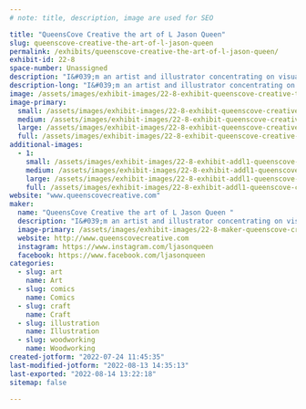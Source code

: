 ```yaml
---
# note: title, description, image are used for SEO

title: "QueensCove Creative the art of L Jason Queen"
slug: queenscove-creative-the-art-of-l-jason-queen
permalink: /exhibits/queenscove-creative-the-art-of-l-jason-queen/
exhibit-id: 22-8
space-number: Unassigned
description: "I&#039;m an artist and illustrator concentrating on visual storytelling. "
description-long: "I&#039;m an artist and illustrator concentrating on visual storytelling. I&#039;m licensed with numerous franchises including Star Wars, John carpenter&#039;s Halloween, Hannibal, Topps and Netflix Stranger Things. Most recently I was one of the featured artists for Star Wars Celebration in Anaheim California. I also create in leather craft and recently have been creating on our new Glowforge "
image: /assets/images/exhibit-images/22-8-exhibit-queenscove-creative-the-art-of-l-jason-queen-img-20220513-133759-490-large.jpg
image-primary: 
  small: /assets/images/exhibit-images/22-8-exhibit-queenscove-creative-the-art-of-l-jason-queen-img-20220513-133759-490-small.jpg
  medium: /assets/images/exhibit-images/22-8-exhibit-queenscove-creative-the-art-of-l-jason-queen-img-20220513-133759-490-medium.jpg
  large: /assets/images/exhibit-images/22-8-exhibit-queenscove-creative-the-art-of-l-jason-queen-img-20220513-133759-490-large.jpg
  full: /assets/images/exhibit-images/22-8-exhibit-queenscove-creative-the-art-of-l-jason-queen-img-20220513-133759-490-full.jpg
additional-images: 
  - 1:
    small: /assets/images/exhibit-images/22-8-exhibit-addl1-queenscove-creative-the-art-of-l-jason-queen-pxl-20220716-190051309-small.jpg
    medium: /assets/images/exhibit-images/22-8-exhibit-addl1-queenscove-creative-the-art-of-l-jason-queen-pxl-20220716-190051309-medium.jpg
    large: /assets/images/exhibit-images/22-8-exhibit-addl1-queenscove-creative-the-art-of-l-jason-queen-pxl-20220716-190051309-large.jpg
    full: /assets/images/exhibit-images/22-8-exhibit-addl1-queenscove-creative-the-art-of-l-jason-queen-pxl-20220716-190051309-full.jpg
website: "www.queenscovecreative.com"
maker: 
  name: "QueensCove Creative the art of L Jason Queen "
  description: "I&#039;m an artist and illustrator concentrating on visual storytelling. I&#039;m licensed with numerous franchises including Star Wars, John carpenter&#039;s Halloween, Hannibal, Topps and Netflix Stranger Things. Most recently I was one of the featured artists for Star Wars Celebration in Anaheim California. I also create in leather craft and recently have been creating on our new Glowforge "
  image-primary: /assets/images/exhibit-images/22-8-maker-queenscove-creative-the-art-of-l-jason-queen-1658676146572-medium.jpg
  website: http://www.queenscovecreative.com
  instagram: https://www.instagram.com/ljasonqueen
  facebook: https://www.facebook.com/ljasonqueen
categories: 
  - slug: art
    name: Art
  - slug: comics
    name: Comics
  - slug: craft
    name: Craft
  - slug: illustration
    name: Illustration
  - slug: woodworking
    name: Woodworking
created-jotform: "2022-07-24 11:45:35"
last-modified-jotform: "2022-08-13 14:35:13"
last-exported: "2022-08-14 13:22:18"
sitemap: false

---
```

